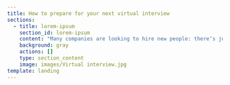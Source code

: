 ```yaml
---
title: How to prepare for your next virtual interview
sections:
  - title: lorem-ipsum
    section_id: lorem-ipsum
    content: "Many companies are looking to hire new people: there‘s just one difference. The interviews are mostly virtual. Statistics all around the world state that hiring managers are reducing the stockpile of their resumes by interviewing them virtually to cut out the most deserving candidates. Ravaged by a second wave of the virus in most economies, companies continue to find new ways to hire employees, collaborate, and work to keep their companies going.\_\n\nHowever for employees, trying to make an impactful connection through video interviews on zoom, skype, or google hangouts/meet may seem unsettling. However, there are a few ways in which you can set yourself to ace your next virtual interview.\_\n\n# Virtual interview and a general interview structure for most tech jobs\n\nSo generally there are three stages in every tech job hiring process that you might be familiar with:\_\n\n1.  The phone call(30- 45 mins): to test your general fit in the company. Usually by an external recruiter or the company hiring manager\n\n2.  The initial virtual interview ( 30 - 45 mins):\_ A behavioral interview and maybe a written test of your preliminary basic test skills. Could include a take-home exercise. This is usually done over a phone call or over Skype, Zoom, Google Hangout.\_\n\n3.  The tech interview(45 mins-60 mins): The main technical interview where you’ll be tested and grilled on your tech skills before making you an offer.\_\n\nVirtual interview: For the sake of clarification, in this article, we’ll be discussing the second phase of the hiring process, i,e. The initial behavioral interview where you will be interviewing using video technology. Here you are mostly tested for your soft skills, your communication skills and could include some tech exercises to put your general skills to test.\_\n\nSo let’s get cracking on how to prepare.\_\n\n# Basic Prep\n\n## Check your connection and equipment:\_\n\nAfter you RSVP for the virtual interview, you basically know when and how you will be going through the interview This means you can download your zoom or skype if you hadn’t already and set it up on your computer. Also organize for a webcam, noise-canceling headphones, laptop table or and any other equipment you think you might need to make your interview a smooth process. You also want to make sure that you have a stable internet connection that isnt disrupted during the interview. Nothing kills your pitch like a poor internet connection where you can hardly persuade the recruiter to hire you over your voice or video breaking down.\_\_\n\n## Body Language\n\nWhen you are in the interview, make sure you are looking at the camera while speaking. It is the best form of eye contact you can maintain while speaking to the person on the other side. Also, you could download sticky notes to use as a reminder of the points that you want to talk about. It makes more sense than trying to flip pages on your notebook looking for the things you wanted to talk about. Sit up straight and avoid slouching while you are speaking to your interviewer.\n\n## Prepare for common questions\n\nIt makes sense to practice how you would like to answer common questions such as an introduction to yourself, your strength and weaknesses, your work history, etc. It helps if you record yourself talking and then check for body language cues that you can improve. You could also write the answers down so you have an idea about the ground you want to cover to make these answers great. Although you may prepare for these questions, it doesn’t fair too well if you sound overly rehearsed during the interview.\_\n\nYou may also want to prepare for questions to ask the employer since the interview is not just a one-way street. They are interviewing you as much as you are interviewing them. So make sure you have your doubts cleared when you are given the chance. Another thing that you wanna ensure is that you maintain integrity with your answers; in other words, your answers must reflect the truth and must sound like you.\_\n\n## Light, Sound, and room temperature:\_\n\nPick a spot where there is minimal noise, somewhere you can be by yourself for an hour or so without distractions. If you have children, you want to arrange for them to be taken care of so that you can sit for the interview without any worry.\_ Keep a notepad ready if you may need to jot down points during the interview to touch upon later. If you tend to get nervous or have a dry throat you could keep a glass of water reachable to you. Pick a space in a room with ample light, away from distractions, and where it is not too hot or too cold. You don’t want to be sweating from your face or have chattering teeth while speaking. Communicate with your friends and family that you will be unavailable for that particular time. You might want to choose a simple plain background to keep the focus on you. But in any case, if you don’t have such backgrounds you could always opt for a virtual background that minimizes distractions.\_\n\n## Do your research:\_\n\nSince you would have passed the first stage of the hiring process, you must have already done some research about the company you applied for. Now, it’s time to shift gears and double down on research. Things like what kind of problems the company is facing and how can your solutions help them, what they are in news for, what kind of employees work there, and what are company reviews on remuneration, culture, work-life balance, etc. It also helps if you can understand what projects the company is currently working on and how your role would carry forward the company’s goals and values. Keep relevant tabs open for you to touch back upon if you may need to.\_\n\n## Professional Attire\n\nIt is a virtual interview but that isnt an excuse to skip on looking professional. Dress for the role you want, make sure you look professional and clean. This shows that you care and that you are serious about the job. A great universal formal attire for either men or women can be putting on a button-down shirt, some formal pants, and maybe a blazer. You also want to do a quick self-audit and remind yourself to keep a positive attitude and pleasant behavior throughout the process.\_\n\n# What to do after a virtual interview\n\nOnce the interview is over, you want to send a thankyou note mentioning details and highlights from your interview. A genuine note gives themes a chance to keep you fresh in their mind. It also gives you a chance to follow up after spacing some time out after the interview- if they haven’t already mentioned a timeframe within which they plan to announce the results. You could wait 72 hours before your follow-up email to find out if you have qualified further along the hiring process.\_\n\n# Moving Forward\n\nThere is no doubt that interviews can be intimidating, but now that they can be done in the comfort of your own space, it some consolation. Nevertheless, it makes sense to practice, prepare to present yourself in the most authentic and pleasant light possible. Although you may not be able to make up for the non-verbal cues such as a firm handshake you can use the tips above to keep communication respectable and show that you are serious about the offer at hand. Once you are approved, it’s time to get the big guns out and prepare for your tech interview.\n"
    background: gray
    actions: []
    type: section_content
    image: images/Virtual interview.jpg
template: landing
---
```


